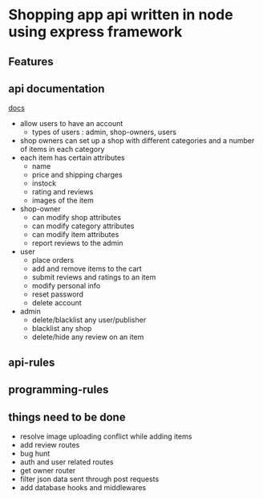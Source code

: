 # Shopping app api written in node using express framework

## Features

## api documentation

[docs](https://documenter.getpostman.com/view/12674001/VUxLx9KU)

- allow users to have an account
  - types of users : admin, shop-owners, users
- shop owners can set up a shop with different categories and a number of items in each category
- each item has certain attributes
  - name
  - price and shipping charges
  - instock
  - rating and reviews
  - images of the item
- shop-owner
  - can modify shop attributes
  - can modify category attributes
  - can modify item attributes
  - report reviews to the admin
- user
  - place orders
  - add and remove items to the cart
  - submit reviews and ratings to an item
  - modify personal info
  - reset password
  - delete account
- admin
  - delete/blacklist any user/publisher
  - blacklist any shop
  - delete/hide any review on an item

## api-rules

## programming-rules

## things need to be done

- resolve image uploading conflict while adding items
- add review routes
- bug hunt
- auth and user related routes
- get owner router
- filter json data sent through post requests
- add database hooks and middlewares
